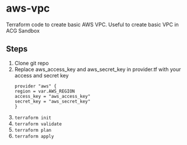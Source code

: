 # aws-vpc
Terraform code to create basic AWS VPC. Useful to create basic VPC in ACG Sandbox

## Steps
1. Clone git repo
2. Replace aws_access_key and aws_secret_key in provider.tf with your access and secret key
    ```
    provider "aws" {
    region = var.AWS_REGION
    access_key = "aws_access_key"
    secret_key = "aws_secret_key"
    }
    ```
3. ```terraform init```
4. ```terraform validate```
5. ```terraform plan```
6. ```terraform apply```

